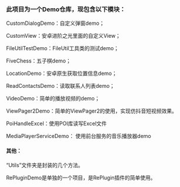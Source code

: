 ### 此项目为一个Demo仓库，现包含以下模块：

CustomDialogDemo：自定义弹窗demo；

CustomView：安卓进阶之光里面的自定义View；

FileUtilTestDemo：FileUtil工具类的测试demo；

FiveChess：五子棋demo；

LocationDemo：安卓原生获取位置信息demo；

ReadContactsDemo：读取联系人列表demo；

VideoDemo：简单的播放视频的demo；

ViewPager2Demo：简单的ViewPager2的使用，实现仿抖音短视频效果。

PoiHandleExcel：使用POI库读写Excel文件

MediaPlayerServiceDemo： 使用前台服务的音乐播放器demo



#### 其他：

“Utils”文件夹是封装的几个方法。

RePluginDemo是单独的一个项目，是RePlugin插件的简单使用。